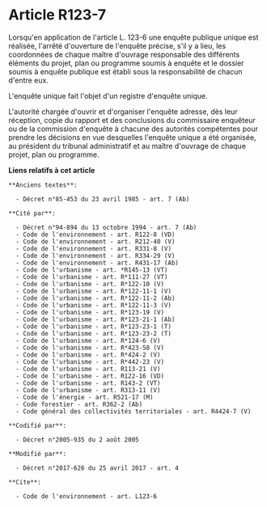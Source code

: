 # Article R123-7

Lorsqu'en application de l'article L. 123-6 une enquête publique unique est réalisée, l'arrêté d'ouverture de l'enquête
précise, s'il y a lieu, les coordonnées de chaque maître d'ouvrage responsable des différents éléments du projet, plan ou
programme soumis à enquête et le dossier soumis à enquête publique est établi sous la responsabilité de chacun d'entre eux.

L'enquête unique fait l'objet d'un registre d'enquête unique.

L'autorité chargée d'ouvrir et d'organiser l'enquête adresse, dès leur réception, copie du rapport et des conclusions du
commissaire enquêteur ou de la commission d'enquête à chacune des autorités compétentes pour prendre les décisions en vue
desquelles l'enquête unique a été organisée, au président du tribunal administratif et au maître d'ouvrage de chaque projet,
plan ou programme.

**Liens relatifs à cet article**

	**Anciens textes**:

	  - Décret n°85-453 du 23 avril 1985 - art. 7 (Ab)

	**Cité par**:

	  - Décret n°94-894 du 13 octobre 1994 - art. 7 (Ab)
	  - Code de l'environnement - art. R122-8 (VD)
	  - Code de l'environnement - art. R212-40 (V)
	  - Code de l'environnement - art. R331-8 (V)
	  - Code de l'environnement - art. R334-29 (V)
	  - Code de l'environnement - art. R431-17 (Ab)
	  - Code de l'urbanisme - art. *R145-13 (VT)
	  - Code de l'urbanisme - art. R*111-27 (VT)
	  - Code de l'urbanisme - art. R*122-10 (V)
	  - Code de l'urbanisme - art. R*122-11-1 (V)
	  - Code de l'urbanisme - art. R*122-11-2 (Ab)
	  - Code de l'urbanisme - art. R*122-11-3 (V)
	  - Code de l'urbanisme - art. R*123-19 (V)
	  - Code de l'urbanisme - art. R*123-21-1 (Ab)
	  - Code de l'urbanisme - art. R*123-23-1 (T)
	  - Code de l'urbanisme - art. R*123-23-2 (T)
	  - Code de l'urbanisme - art. R*124-6 (V)
	  - Code de l'urbanisme - art. R*423-58 (V)
	  - Code de l'urbanisme - art. R*424-2 (V)
	  - Code de l'urbanisme - art. R*442-23 (V)
	  - Code de l'urbanisme - art. R113-21 (V)
	  - Code de l'urbanisme - art. R122-16 (VD)
	  - Code de l'urbanisme - art. R143-2 (VT)
	  - Code de l'urbanisme - art. R313-11 (V)
	  - Code de l'énergie - art. R521-17 (M)
	  - Code forestier - art. R362-2 (Ab)
	  - Code général des collectivités territoriales - art. R4424-7 (V)

	**Codifié par**:

	  - Décret n°2005-935 du 2 août 2005

	**Modifié par**:

	  - Décret n°2017-626 du 25 avril 2017 - art. 4

	**Cite**:

	  - Code de l'environnement - art. L123-6
